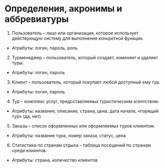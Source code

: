 # Определения, акронимы и аббревиатуры
1. Пользователь – лицо или организация, которое использует действующую систему для выполнения конкретной функции.
- Атрибуты: логин, пароль, роль
2. Турменеджер – пользователь, который создает, изменяет и удаляет туры.
- Атрибуты: логин, пароль
3. Клиент – пользователь, который покупает любой доступный ему тур.
- Атрибуты: логин, пароль
4. Тур – комплекс услуг, предоставляемых туристическим агентством. 
- Атрибуты: название, описание, страна, цена, дата начала, «горящий тур» (да, нет).
5. Заказы – список оформленных или оформляемых туров клиентом.
- Атрибуты: название тура, номер заказа, статус, цена
6. Статистика по странам отдыха – таблица посещений по странам среди клиентов.
- Атрибуты: страна, количество клиентов
